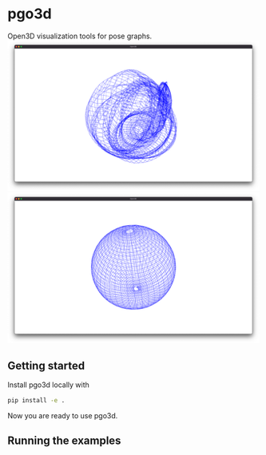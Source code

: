 # pgo3d
Open3D visualization tools for pose graphs.
![Sphere g2o dataset 3D visualization with poses from odometry](img/sphere_odom.png)
![Sphere g2o dataset 3D visualization with globally optimal poses from SE-Sync](img/sphere_global.png)

## Getting started

Install pgo3d locally with
```bash
pip install -e .
```

Now you are ready to use pgo3d.

## Running the examples

